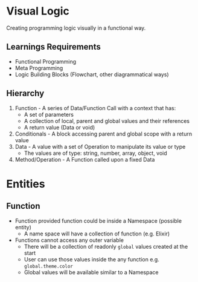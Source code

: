 # Visual Logic

Creating programming logic visually in a functional way.

## Learnings Requirements

- Functional Programming 
- Meta Programming
- Logic Building Blocks (Flowchart, other diagrammatical ways)

## Hierarchy
  
1. Function - A series of Data/Function Call with a context that has:
   - A set of parameters
   - A collection of local, parent and global values and their references
   - A return value (Data or void)
2. Conditionals - A block accessing parent and global scope with a return value
3. Data - A value with a set of Operation to manipulate its value or type
   - The values are of type: string, number, array, object, void
4. Method/Operation - A Function called upon a fixed Data


# Entities
## Function
- Function provided function could be inside a Namespace (possible entity)
  - A name space will have a collection of function (e.g. Elixir)
- Functions cannot access any outer variable
  - There will be a collection of readonly `global` values created at the start
  - User can use those values inside the any function e.g. `global.theme.color`
  - Global values will be available similar to a Namespace
